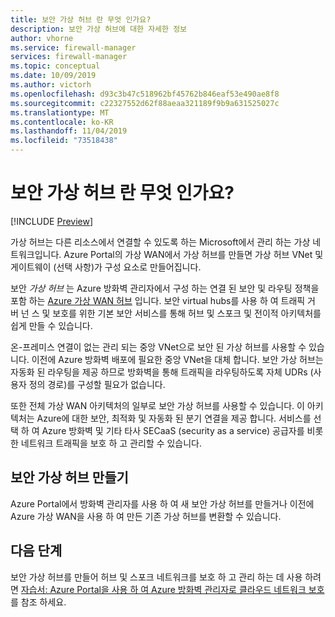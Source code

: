 ```yaml
---
title: 보안 가상 허브 란 무엇 인가요?
description: 보안 가상 허브에 대한 자세한 정보
author: vhorne
ms.service: firewall-manager
services: firewall-manager
ms.topic: conceptual
ms.date: 10/09/2019
ms.author: victorh
ms.openlocfilehash: d93c3b47c518962bf45762b846eaf53e490ae8f8
ms.sourcegitcommit: c22327552d62f88aeaa321189f9b9a631525027c
ms.translationtype: MT
ms.contentlocale: ko-KR
ms.lasthandoff: 11/04/2019
ms.locfileid: "73518438"
---
```

# <a name="what-is-a-secured-virtual-hub"></a>보안 가상 허브 란 무엇 인가요?

[!INCLUDE [Preview](../../includes/firewall-manager-preview-notice.md)]

가상 허브는 다른 리소스에서 연결할 수 있도록 하는 Microsoft에서 관리 하는 가상 네트워크입니다. Azure Portal의 가상 WAN에서 가상 허브를 만들면 가상 허브 VNet 및 게이트웨이 (선택 사항)가 구성 요소로 만들어집니다.

보안 *가상 허브* 는 Azure 방화벽 관리자에서 구성 하는 연결 된 보안 및 라우팅 정책을 포함 하는 [Azure 가상 WAN 허브](../virtual-wan/virtual-wan-about.md#resources) 입니다. 보안 virtual hubs를 사용 하 여 트래픽 거 버 넌 스 및 보호를 위한 기본 보안 서비스를 통해 허브 및 스포크 및 전이적 아키텍처를 쉽게 만들 수 있습니다. 

온-프레미스 연결이 없는 관리 되는 중앙 VNet으로 보안 된 가상 허브를 사용할 수 있습니다. 이전에 Azure 방화벽 배포에 필요한 중앙 VNet을 대체 합니다. 보안 가상 허브는 자동화 된 라우팅을 제공 하므로 방화벽을 통해 트래픽을 라우팅하도록 자체 UDRs (사용자 정의 경로)를 구성할 필요가 없습니다.

또한 전체 가상 WAN 아키텍처의 일부로 보안 가상 허브를 사용할 수 있습니다. 이 아키텍처는 Azure에 대한 보안, 최적화 및 자동화 된 분기 연결을 제공 합니다. 서비스를 선택 하 여 Azure 방화벽 및 기타 타사 SECaaS (security as a service) 공급자를 비롯 한 네트워크 트래픽을 보호 하 고 관리할 수 있습니다.

## <a name="create-a-secured-virtual-hub"></a>보안 가상 허브 만들기

Azure Portal에서 방화벽 관리자를 사용 하 여 새 보안 가상 허브를 만들거나 이전에 Azure 가상 WAN을 사용 하 여 만든 기존 가상 허브를 변환할 수 있습니다.

## <a name="next-steps"></a>다음 단계

보안 가상 허브를 만들어 허브 및 스포크 네트워크를 보호 하 고 관리 하는 데 사용 하려면 [자습서: Azure Portal을 사용 하 여 Azure 방화벽 관리자로 클라우드 네트워크 보호](secure-cloud-network.md)를 참조 하세요.